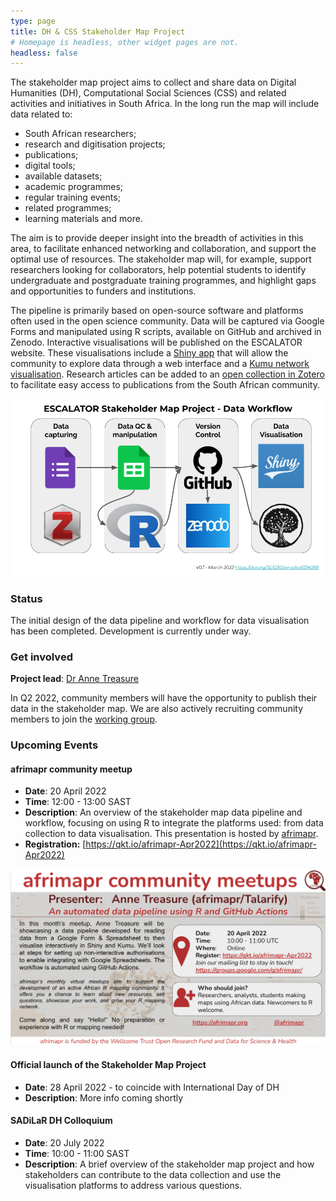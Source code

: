 ```yaml
---
type: page
title: DH & CSS Stakeholder Map Project
# Homepage is headless, other widget pages are not.
headless: false
---
```


The stakeholder map project aims to collect and share data on Digital Humanities (DH), Computational Social Sciences (CSS) and related activities and initiatives in South Africa. In the long run the map will include data related to:
- South African researchers;
- research and digitisation projects;
- publications;
- digital tools;
- available datasets;
- academic programmes; 
- regular training events;
- related programmes; 
- learning materials and more. 

The aim is to provide deeper insight into the breadth of activities in this area, to facilitate enhanced networking and collaboration, and support the optimal use of resources. The stakeholder map will, for example, support researchers looking for collaborators, help potential students to identify undergraduate and postgraduate training programmes, and highlight gaps and opportunities to funders and institutions.

The pipeline is primarily based on open-source software and platforms often used in the open science community. Data will be captured via Google Forms and manipulated using R scripts, available on GitHub and archived in Zenodo. Interactive visualisations will be published on the ESCALATOR website. These visualisations include a [Shiny app](https://shiny.rstudio.com/) that will allow the community to explore data through a web interface and a [Kumu network visualisation](https://kumu.io/). Research articles can be added to an [open collection in Zotero](https://www.zotero.org/groups/3866799/dhcssza) to facilitate easy access to publications from the South African community.

<a href="https://doi.org/10.5281/zenodo.6334088"><img src="stakeholder_map_workflow.png"></a>

### Status

The initial design of the data pipeline and workflow for data visualisation has been completed. Development is currently under way.


### Get involved

**Project lead**: [Dr Anne Treasure](../authors/anne_treasure/)

In Q2 2022, community members will have the opportunity to publish their data in the stakeholder map. We are also actively recruiting community members to join the [working group](../groups/stakeholder-map-wg).


### Upcoming Events

#### afrimapr community meetup

- **Date**: 20 April 2022
- **Time**: 12:00 - 13:00 SAST
- **Description**: An overview of the stakeholder map data pipeline and workflow, focusing on using R to integrate the platforms used: from data collection to data visualisation. This presentation is hosted by [afrimapr](https://afrimapr.org).
- **Registration:** [https://qkt.io/afrimapr-Apr2022](https://qkt.io/afrimapr-Apr2022)

[![afrimapr community meetup](afrimapr-community-meetup.png)](https://qkt.io/afrimapr-Apr2022)

#### Official launch of the Stakeholder Map Project

- **Date**: 28 April 2022 - to coincide with International Day of DH
- **Description**: More info coming shortly

#### SADiLaR DH Colloquium

- **Date**: 20 July 2022
- **Time**: 10:00 - 11:00 SAST
- **Description**: A brief overview of the stakeholder map project and how stakeholders can contribute to the data collection and use the visualisation platforms to address various questions.